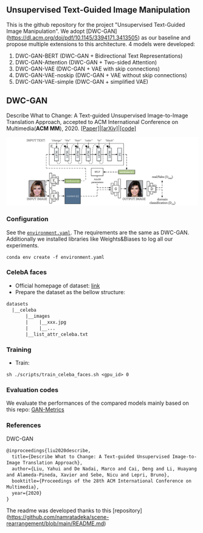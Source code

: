 ## Unsupervised Text-Guided Image Manipulation

This is the github repository for the project "Unsupervised Text-Guided Image Manipulation". We adopt [DWC-GAN] (https://dl.acm.org/doi/pdf/10.1145/3394171.3413505) as our baseline and propose multiple extensions to this architecture. 4 models were developed: 

1. DWC-GAN-BERT (DWC-GAN + Bidirectional Text Representations)
2. DWC-GAN-Attention (DWC-GAN + Two-sided Attention)
3. DWC-GAN-VAE (DWC-GAN + VAE with skip connections)
4. DWC-GAN-VAE-noskip (DWC-GAN + VAE without skip connections)
5. DWC-GAN-VAE-simple (DWC-GAN + simplified VAE)

## DWC-GAN

Describe What to Change: A Text-guided Unsupervised Image-to-Image Translation Approach, accepted to ACM International Conference on Multimedia(**ACM MM**), 2020. [[Paper]](https://dl.acm.org/doi/pdf/10.1145/3394171.3413505)|[[arXiv]](https://arxiv.org/abs/2008.04200)|[[code]](https://github.com/yhlleo/DWC-GAN)

![](./figures/framework.png)


### Configuration

See the [`environment.yaml`](./environment.yaml). The requirements are the same as DWC-GAN. Additionally we installed libraries like Weights&Biases to log all our experiments.

```
conda env create -f environment.yaml
```

### CelebA faces

 - Official homepage of dataset: [link](http://mmlab.ie.cuhk.edu.hk/projects/CelebA.html) 
 - Prepare the dataset as the bellow structure:

```
datasets
  |__celeba
       |__images
       |    |__xxx.jpg
       |    |__...
       |__list_attr_celeba.txt
```


### Training 

 - Train:

```
sh ./scripts/train_celeba_faces.sh <gpu_id> 0
```

### Evaluation codes

We evaluate the performances of the compared models mainly based on this repo: [GAN-Metrics](https://github.com/yhlleo/GAN-Metrics)


### References

DWC-GAN

```
@inproceedings{liu2020describe,
  title={Describe What to Change: A Text-guided Unsupervised Image-to-Image Translation Approach},
  author={Liu, Yahui and De Nadai, Marco and Cai, Deng and Li, Huayang and Alameda-Pineda, Xavier and Sebe, Nicu and Lepri, Bruno},
  booktitle={Proceedings of the 28th ACM International Conference on Multimedia},
  year={2020}
}
```


The readme was developed thanks to this [repository] (https://github.com/namratadeka/scene-rearrangement/blob/main/README.md)
